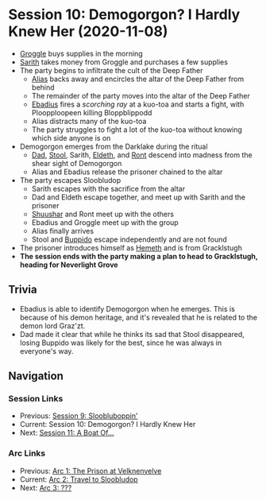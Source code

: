 # Session 10: Demogorgon? I Hardly Knew Her (2020-11-08)
* [Groggle](../../characters/pcs/groggle.md) buys supplies in the morning
* [Sarith](../../characters/party/sarith.md) takes money from Groggle and purchases a few supplies
* The party begins to infiltrate the cult of the Deep Father
    * [Alias](../../characters/pcs/alias.md) backs away and encircles the altar of the Deep Father from behind
    * The remainder of the party moves into the altar of the Deep Father
    * [Ebadius](../../characters/pcs/ebadius.md) fires a *scorching ray* at a kuo-toa and starts a fight, with Ploopploopeen killing Bloppblippodd
    * Alias distracts many of the kuo-toa
    * The party struggles to fight a lot of the kuo-toa without knowing which side anyone is on
* Demogorgon emerges from the Darklake during the ritual
    * [Dad](../../characters/pcs/dad.md), [Stool](../../characters/party/stool.md), Sarith, [Eldeth](../../characters/party/eldeth.md), and [Ront](../../characters/party/ront.md) descend into madness from the shear sight of Demogorgon
    * Alias and Ebadius release the prisoner chained to the altar
* The party escapes Sloobludop
    * Sarith escapes with the sacrifice from the altar
    * Dad and Eldeth escape together, and meet up with Sarith and the prisoner
    * [Shuushar](../../characters/party/shuushar.md) and Ront meet up with the others
    * Ebadius and Groggle meet up with the group
    * Alias finally arrives
    * Stool and [Buppido](../../characters/party/buppido.md) escape independently and are not found
* The prisoner introduces himself as [Hemeth](../../characters/party/hemeth.md) and is from Gracklstugh
* **The session ends with the party making a plan to head to Gracklstugh, heading for Neverlight Grove**

## Trivia
* Ebadius is able to identify Demogorgon when he emerges. This is because of his demon heritage, and it's revealed that he is related to the demon lord Graz'zt.
* Dad made it clear that while he thinks its sad that Stool disappeared, losing Buppido was likely for the best, since he was always in everyone's way.

## Navigation
### Session Links
* Previous: [Session 9: Sloobluboppin'](session09-2020-11-01.md)
* Current: Session 10: Demogorgon? I Hardly Knew Her
* Next: [Session 11: A Boat Of...](../arc03/session11-2020-11-29.md)

### Arc Links
* Previous: [Arc 1: The Prison at Velknenvelve](../arc01/info.md)
* Current: [Arc 2: Travel to Sloobludop](info.md)
* Next: [Arc 3: ???](../arc03/info.md)

